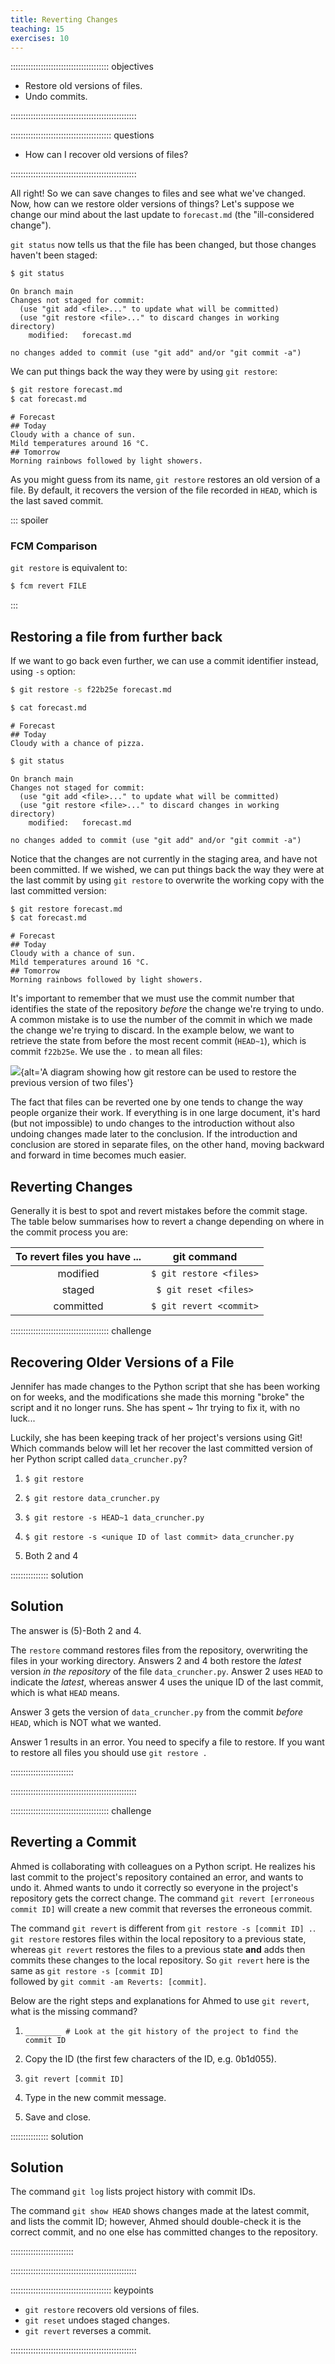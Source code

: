 ```yaml
---
title: Reverting Changes
teaching: 15
exercises: 10
---
```


::::::::::::::::::::::::::::::::::::::: objectives

- Restore old versions of files.
- Undo commits.

::::::::::::::::::::::::::::::::::::::::::::::::::

:::::::::::::::::::::::::::::::::::::::: questions

- How can I recover old versions of files?

::::::::::::::::::::::::::::::::::::::::::::::::::

All right! So
we can save changes to files and see what we've changed. Now, how
can we restore older versions of things?
Let's suppose we change our mind about the last update to
`forecast.md` (the "ill-considered change").

`git status` now tells us that the file has been changed,
but those changes haven't been staged:

```bash
$ git status
```

```output
On branch main
Changes not staged for commit:
  (use "git add <file>..." to update what will be committed)
  (use "git restore <file>..." to discard changes in working directory)
    modified:   forecast.md

no changes added to commit (use "git add" and/or "git commit -a")
```

We can put things back the way they were
by using `git restore`:

```bash
$ git restore forecast.md
$ cat forecast.md
```

```output
# Forecast
## Today
Cloudy with a chance of sun.
Mild temperatures around 16 °C.
## Tomorrow
Morning rainbows followed by light showers.
```

As you might guess from its name,
`git restore` restores an old version of a file.
By default,
it recovers the version of the file recorded in `HEAD`,
which is the last saved commit.

::: spoiler

### FCM Comparison

`git restore` is equivalent to:

```bash
$ fcm revert FILE
```

:::

## Restoring a file from further back

If we want to go back even further,
we can use a commit identifier instead, using `-s` option:

```bash
$ git restore -s f22b25e forecast.md
```

```bash
$ cat forecast.md
```

```output
# Forecast
## Today
Cloudy with a chance of pizza.
```

```bash
$ git status
```

```output
On branch main
Changes not staged for commit:
  (use "git add <file>..." to update what will be committed)
  (use "git restore <file>..." to discard changes in working directory)
    modified:   forecast.md

no changes added to commit (use "git add" and/or "git commit -a")
```

Notice that the changes are not currently in the staging area, and have not been committed. 
If we wished, we can put things back the way they were at the last commit by using `git restore` to overwrite
the working copy with the last committed version:

```bash
$ git restore forecast.md
$ cat forecast.md
```

```output
# Forecast
## Today
Cloudy with a chance of sun.
Mild temperatures around 16 °C.
## Tomorrow
Morning rainbows followed by light showers.
```

It's important to remember that
we must use the commit number that identifies the state of the repository
*before* the change we're trying to undo.
A common mistake is to use the number of
the commit in which we made the change we're trying to discard.
In the example below, we want to retrieve the state from before the most
recent commit (`HEAD~1`), which is commit `f22b25e`. We use the `.` to mean all files:

![](fig/git-restore.svg){alt='A diagram showing how git restore can be used to restore the previous version of two files'}

The fact that files can be reverted one by one
tends to change the way people organize their work.
If everything is in one large document,
it's hard (but not impossible) to undo changes to the introduction
without also undoing changes made later to the conclusion.
If the introduction and conclusion are stored in separate files,
on the other hand,
moving backward and forward in time becomes much easier.

## Reverting Changes

Generally it is best to spot and revert mistakes before the commit stage.
The table below summarises how to revert a change depending on where in the 
commit process you are:

| **To revert files you have ...** |     **git command**     |
|:--------------------------------:|:-----------------------:|
| modified                         | `$ git restore <files>` |
| staged                           | `$ git reset <files>`   |
| committed                        | `$ git revert <commit>` |

:::::::::::::::::::::::::::::::::::::::  challenge

## Recovering Older Versions of a File

Jennifer has made changes to the Python script that she has been working on for weeks, and the
modifications she made this morning "broke" the script and it no longer runs. She has spent
\~ 1hr trying to fix it, with no luck...

Luckily, she has been keeping track of her project's versions using Git! Which commands below will
let her recover the last committed version of her Python script called
`data_cruncher.py`?

1. `$ git restore`

2. `$ git restore data_cruncher.py`

3. `$ git restore -s HEAD~1 data_cruncher.py`

4. `$ git restore -s <unique ID of last commit> data_cruncher.py`

5. Both 2 and 4

:::::::::::::::  solution

## Solution

The answer is (5)-Both 2 and 4.

The `restore` command restores files from the repository, overwriting the files in your working
directory. Answers 2 and 4 both restore the *latest* version *in the repository* of the file
`data_cruncher.py`. Answer 2 uses `HEAD` to indicate the *latest*, whereas answer 4 uses the
unique ID of the last commit, which is what `HEAD` means.

Answer 3 gets the version of `data_cruncher.py` from the commit *before* `HEAD`, which is NOT
what we wanted.

Answer 1 results in an error. You need to specify a file to restore. If you want to restore all files
you should use `git restore .`



:::::::::::::::::::::::::

::::::::::::::::::::::::::::::::::::::::::::::::::

:::::::::::::::::::::::::::::::::::::::  challenge

## Reverting a Commit

Ahmed is collaborating with colleagues on a Python script. He
realizes his last commit to the project's repository contained an error, and
wants to undo it. Ahmed wants to undo it correctly so everyone in the project's
repository gets the correct change. The command `git revert [erroneous commit ID]` will create a
new commit that reverses the erroneous commit.

The command `git revert` is
different from `git restore -s [commit ID] .`.
`git restore` restores files within the local repository to a previous state, 
whereas `git revert` restores the files to a previous state **and**
adds then commits these changes to the local repository.
So `git revert` here is the same as `git restore -s [commit ID]`  
followed by `git commit -am Reverts: [commit]`.

Below are the right steps and explanations for Ahmed to use `git revert`,
what is the missing command?

1. `________ # Look at the git history of the project to find the commit ID`

2. Copy the ID (the first few characters of the ID, e.g. 0b1d055).

3. `git revert [commit ID]`

4. Type in the new commit message.

5. Save and close.

:::::::::::::::  solution

## Solution

The command `git log` lists project history with commit IDs.

The command `git show HEAD` shows changes made at the latest commit, and lists
the commit ID; however, Ahmed should double-check it is the correct commit, 
and no one else has committed changes to the repository.

:::::::::::::::::::::::::

::::::::::::::::::::::::::::::::::::::::::::::::::

:::::::::::::::::::::::::::::::::::::::: keypoints

- `git restore` recovers old versions of files.
- `git reset` undoes staged changes.
- `git revert` reverses a commit.

::::::::::::::::::::::::::::::::::::::::::::::::::
